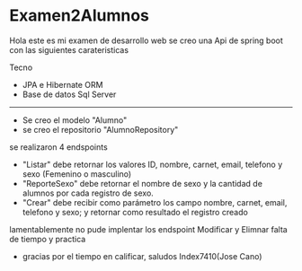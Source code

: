 # Examen2Alumnos
Hola este es mi examen de desarrollo web se creo una Api de spring boot con las siguientes carateristicas 

Tecno
 - JPA e Hibernate ORM 
- Base de datos Sql Server
----------------------------

- Se creo el modelo "Alumno"
- se creo el repositorio "AlumnoRepository"

se realizaron 4 endspoints

- "Listar" debe retornar los valores ID, nombre, carnet, email, telefono y sexo (Femenino o masculino) 
- "ReporteSexo" debe retornar el nombre de sexo y la cantidad de alumnos por cada registro de sexo.
- "Crear" debe recibir como parámetro los campo nombre, carnet, email, telefono y sexo; y retornar como resultado el registro creado 

lamentablemente no pude implentar los endspoint Modificar y Elimnar falta de tiempo y practica 

- gracias por el tiempo en calificar, saludos Index7410(Jose Cano)
